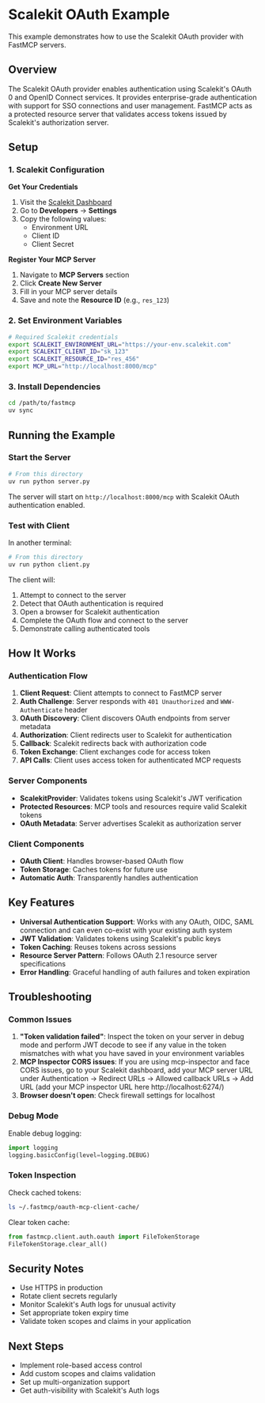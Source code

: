 # Scalekit OAuth Example

This example demonstrates how to use the Scalekit OAuth provider with FastMCP servers.

## Overview

The Scalekit OAuth provider enables authentication using Scalekit's OAuth 0 and OpenID Connect services. It provides enterprise-grade authentication with support for SSO connections and user management. FastMCP acts as a protected resource server that validates access tokens issued by Scalekit's authorization server.

## Setup

### 1. Scalekit Configuration

**Get Your Credentials**
1. Visit the [Scalekit Dashboard](https://app.scalekit.com/)
2. Go to **Developers** → **Settings**
3. Copy the following values:
   - Environment URL
   - Client ID  
   - Client Secret

**Register Your MCP Server**
1. Navigate to **MCP Servers** section
2. Click **Create New Server**
3. Fill in your MCP server details
4. Save and note the **Resource ID** (e.g., `res_123`)

### 2. Set Environment Variables

```bash
# Required Scalekit credentials
export SCALEKIT_ENVIRONMENT_URL="https://your-env.scalekit.com"
export SCALEKIT_CLIENT_ID="sk_123"
export SCALEKIT_RESOURCE_ID="res_456"
export MCP_URL="http://localhost:8000/mcp"
```

### 3. Install Dependencies

```bash
cd /path/to/fastmcp
uv sync
```

## Running the Example

### Start the Server

```bash
# From this directory
uv run python server.py
```

The server will start on `http://localhost:8000/mcp` with Scalekit OAuth authentication enabled.

### Test with Client

In another terminal:

```bash
# From this directory
uv run python client.py
```

The client will:
1. Attempt to connect to the server
2. Detect that OAuth authentication is required
3. Open a browser for Scalekit authentication
4. Complete the OAuth flow and connect to the server
5. Demonstrate calling authenticated tools

## How It Works

### Authentication Flow

1. **Client Request**: Client attempts to connect to FastMCP server
2. **Auth Challenge**: Server responds with `401 Unauthorized` and `WWW-Authenticate` header
3. **OAuth Discovery**: Client discovers OAuth endpoints from server metadata
4. **Authorization**: Client redirects user to Scalekit for authentication
5. **Callback**: Scalekit redirects back with authorization code
6. **Token Exchange**: Client exchanges code for access token
7. **API Calls**: Client uses access token for authenticated MCP requests

### Server Components

- **ScalekitProvider**: Validates tokens using Scalekit's JWT verification
- **Protected Resources**: MCP tools and resources require valid Scalekit tokens
- **OAuth Metadata**: Server advertises Scalekit as authorization server

### Client Components

- **OAuth Client**: Handles browser-based OAuth flow
- **Token Storage**: Caches tokens for future use
- **Automatic Auth**: Transparently handles authentication

## Key Features

- **Universal Authentication Support**: Works with any OAuth, OIDC, SAML connection and can even co-exist with your existing auth system
- **JWT Validation**: Validates tokens using Scalekit's public keys
- **Token Caching**: Reuses tokens across sessions
- **Resource Server Pattern**: Follows OAuth 2.1 resource server specifications
- **Error Handling**: Graceful handling of auth failures and token expiration

## Troubleshooting

### Common Issues

1. **"Token validation failed"**: Inspect the token on your server in debug mode and perform JWT decode to see if any value in the token mismatches with what you have saved in your environment variables
2. **MCP Inspector CORS issues**: If you are using mcp-inspector and face CORS issues, go to your Scalekit dashboard, add your MCP server URL under Authentication -> Redirect URLs -> Allowed callback URLs -> Add URL (add your MCP inspector URL here http://localhost:6274/)
3. **Browser doesn't open**: Check firewall settings for localhost

### Debug Mode

Enable debug logging:

```python
import logging
logging.basicConfig(level=logging.DEBUG)
```

### Token Inspection

Check cached tokens:

```bash
ls ~/.fastmcp/oauth-mcp-client-cache/
```

Clear token cache:

```python
from fastmcp.client.auth.oauth import FileTokenStorage
FileTokenStorage.clear_all()
```

## Security Notes

- Use HTTPS in production
- Rotate client secrets regularly
- Monitor Scalekit's Auth logs for unusual activity
- Set appropriate token expiry time
- Validate token scopes and claims in your application

## Next Steps

- Implement role-based access control
- Add custom scopes and claims validation
- Set up multi-organization support
- Get auth-visibility with Scalekit's Auth logs